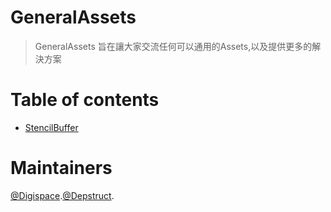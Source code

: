 # GeneralAssets
> GeneralAssets 旨在讓大家交流任何可以通用的Assets,以及提供更多的解決方案


# Table of contents

<!--ts-->
  * [StencilBuffer](https://github.com/Jhan-JiaHao/StencilBuffer/blob/main/README.md)
<!--te-->

# Maintainers
[@Digispace](https://github.com/XRDigispace).[@Depstruct](https://github.com/Depstruct).

